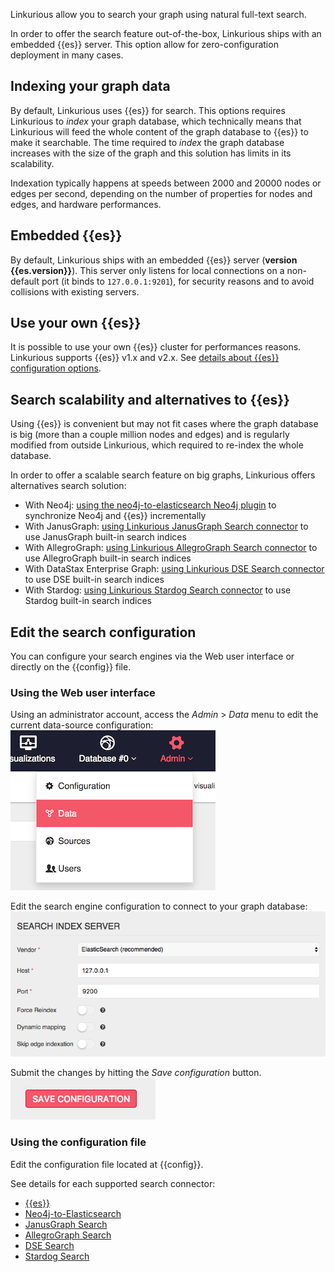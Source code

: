 Linkurious allow you to search your graph using natural full-text search.

In order to offer the search feature out-of-the-box, Linkurious ships with an embedded
{{es}} server. This option allow for zero-configuration deployment in many cases.

## Indexing your graph data

By default, Linkurious uses {{es}} for search.
This options requires Linkurious to *index* your graph database,
which technically means that Linkurious will feed the whole content of the graph database
to {{es}} to make it searchable.
The time required to *index* the graph database increases with the size of the graph and this
solution has limits in its scalability.

Indexation typically happens at speeds between 2000 and 20000 nodes or edges per second,
depending on the number of properties for nodes and edges, and hardware performances.

## Embedded {{es}}

By default, Linkurious ships with an embedded {{es}} server (**version {{es.version}}**).
This server only listens for local connections on a non-default port (it binds to `127.0.0.1:9201`),
for security reasons and to avoid collisions with existing servers.

## Use your own {{es}}

It is possible to use your own {{es}} cluster for performances reasons.
Linkurious supports {{es}} v1.x and v2.x.
See [details about {{es}} configuration options](/es-config).

## Search scalability and alternatives to {{es}}

Using {{es}} is convenient but may not fit cases where
the graph database is big (more than a couple million nodes and edges) and is regularly
modified from outside Linkurious, which required to re-index the whole database.

In order to offer a scalable search feature on big graphs,
Linkurious offers alternatives search solution:

- With Neo4j: [using the neo4j-to-elasticsearch Neo4j plugin](/search-neo4j/#neo4j-to-elasticsearch-integration) to synchronize Neo4j and {{es}} incrementally
- With JanusGraph: [using Linkurious JanusGraph Search connector](/search-janus) to use JanusGraph built-in search indices
- With AllegroGraph: [using Linkurious AllegroGraph Search connector](/search-allegrograph) to use AllegroGraph built-in search indices
- With DataStax Enterprise Graph: [using Linkurious DSE Search connector](/search-dse) to use DSE built-in search indices
- With Stardog: [using Linkurious Stardog Search connector](/search-stardog) to use Stardog built-in search indices

## Edit the search configuration

You can configure your search engines via the Web user interface
or directly on the {{config}} file.

### Using the Web user interface

Using an administrator account, access the *Admin* > *Data* menu to edit the current data-source configuration:
![](data-menu.png)

Edit the search engine configuration to connect to your graph database:
![](edit-search-form.png)

Submit the changes by hitting the *Save configuration* button.
![](edit-search-submit.png)

### Using the configuration file

Edit the configuration file located at {{config}}.

See details for each supported search connector:
- [{{es}}](/es-config)
- [Neo4j-to-Elasticsearch](/search-neo4j/#integrate-with-linkurious)
- [JanusGraph Search](/search-janus)
- [AllegroGraph Search](/search-allegrograph)
- [DSE Search](/search-dse)
- [Stardog Search](/search-stardog)
